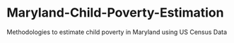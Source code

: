 # Maryland-Child-Poverty-Estimation
Methodologies to estimate child poverty in Maryland using US Census Data
